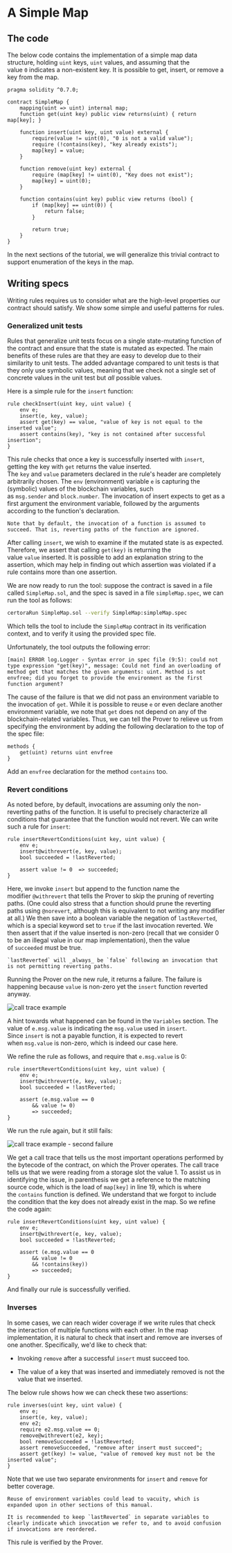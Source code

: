 A Simple Map
============

## The code

The below code contains the implementation of a simple map data structure, holding `uint` keys, `uint` values, and assuming that the value `0` indicates a non-existent key. It is possible to get, insert, or remove a key from the map.

```solidity
pragma solidity ^0.7.0;

contract SimpleMap {
    mapping(uint => uint) internal map;
    function get(uint key) public view returns(uint) { return map[key]; }

    function insert(uint key, uint value) external {
        require(value != uint(0), "0 is not a valid value");
        require (!contains(key), "key already exists");
        map[key] = value;
    }

    function remove(uint key) external {
        require (map[key] != uint(0), "Key does not exist");
        map[key] = uint(0);
    }

    function contains(uint key) public view returns (bool) {
        if (map[key] == uint(0)) {
            return false;
        }

        return true;
    }
}
```

In the next sections of the tutorial, we will generalize this trivial contract to support enumeration of the keys in the map.

## Writing specs

Writing rules requires us to consider what are the high-level properties our contract should satisfy. We show some simple and useful patterns for rules.

### Generalized unit tests

Rules that generalize unit tests focus on a single state-mutating function of the contract and ensure that the state is mutated as expected. The main benefits of these rules are that they are easy to develop due to their similarity to unit tests. The added advantage compared to unit tests is that they only use symbolic values, meaning that we check not a single set of concrete values in the unit test but _all_ possible values.

Here is a simple rule for the `insert` function:

```cvl
rule checkInsert(uint key, uint value) {
    env e;
    insert(e, key, value);
    assert get(key) == value, "value of key is not equal to the inserted value";
    assert contains(key), "key is not contained after successful insertion";
}
```

This rule checks that once a key is successfully inserted with `insert`, getting the key with `get` returns the value inserted. The `key` and `value` parameters declared in the rule's header are completely arbitrarily chosen. The `env` (environment) variable `e` is capturing the (symbolic) values of the blockchain variables, such as `msg.sender` and `block.number`. The invocation of insert expects to get as a first argument the environment variable, followed by the arguments according to the function's declaration.

```{note}
Note that by default, the invocation of a function is assumed to succeed. That is, reverting paths of the function are ignored.
```

After calling `insert`, we wish to examine if the mutated state is as expected. Therefore, we assert that calling `get(key)` is returning the value `value` inserted. It is possible to add an explanation string to the assertion, which may help in finding out which assertion was violated if a rule contains more than one assertion.

We are now ready to run the tool: suppose the contract is saved in a file called `SimpleMap.sol`, and the spec is saved in a file `simpleMap.spec`, we can run the tool as follows:

```bash
certoraRun SimpleMap.sol --verify SimpleMap:simpleMap.spec
```

Which tells the tool to include the `SimpleMap` contract in its verification context, and to verify it using the provided spec file.

Unfortunately, the tool outputs the following error:

```
[main] ERROR log.Logger - Syntax error in spec file (9:5): could not type expression "get(key)", message: Could not find an overloading of method get that matches the given arguments: uint. Method is not envfree; did you forget to provide the environment as the first function argument?
```

The cause of the failure is that we did not pass an environment variable to the invocation of `get`. While it is possible to reuse `e` or even declare another environment variable, we note that `get` does not depend on any of the blockchain-related variables. Thus, we can tell the Prover to relieve us from specifying the environment by adding the following declaration to the top of the spec file:

```cvl
methods {
    get(uint) returns uint envfree
}
```

Add an `envfree` declaration for the method `contains` too.

### Revert conditions

As noted before, by default, invocations are assuming only the non-reverting paths of the function. It is useful to precisely characterize all conditions that guarantee that the function would not revert. We can write such a rule for `insert`:

```cvl
rule insertRevertConditions(uint key, uint value) {
    env e;
    insert@withrevert(e, key, value);
    bool succeeded = !lastReverted;

    assert value != 0  => succeeded;
}
```

Here, we invoke `insert` but append to the function name the modifier `@withrevert` that tells the Prover to skip the pruning of reverting paths. (One could also stress that a function should prune the reverting paths using `@norevert`, although this is equivalent to not writing any modifier at all.) We then save into a boolean variable the negation of `lastReverted`, which is a special keyword set to `true` if the last invocation reverted. We then assert that if the value inserted is non-zero (recall that we consider 0 to be an illegal value in our map implementation), then the value of `succeeded` must be true.

```{note}
`lastReverted` will _always_ be `false` following an invocation that is not permitting reverting paths.
```

Running the Prover on the new rule, it returns a failure. The failure is happening because `value` is non-zero yet the `insert` function reverted anyway.

![call trace example](insert_revert.png)

A hint towards what happened can be found in the `Variables` section. The value of `e.msg.value` is indicating the `msg.value` used in `insert`. Since `insert` is not a payable function, it is expected to revert when `msg.value` is non-zero, which is indeed our case here.

We refine the rule as follows, and require that `e.msg.value` is 0:

```cvl
rule insertRevertConditions(uint key, uint value) {
    env e;
    insert@withrevert(e, key, value);
    bool succeeded = !lastReverted;

    assert (e.msg.value == 0 
        && value != 0)
        => succeeded;
}
```

We run the rule again, but it still fails:

![call trace example - second failure](iter_fail_2.png)

We get a call trace that tells us the most important operations performed by the bytecode of the contract, on which the Prover operates. The call trace tells us that we were reading from a storage slot the value 1. To assist us in identifying the issue, in parenthesis we get a reference to the matching source code, which is the load of `map[key]` in line 19, which is where the `contains` function is defined. We understand that we forgot to include the condition that the key does not already exist in the map. So we refine the code again:

```cvl
rule insertRevertConditions(uint key, uint value) {
    env e;
    insert@withrevert(e, key, value);
    bool succeeded = !lastReverted;

    assert (e.msg.value == 0 
        && value != 0
        && !contains(key))
        => succeeded;
}
```

And finally our rule is successfully verified.

### Inverses

In some cases, we can reach wider coverage if we write rules that check the interaction of multiple functions with each other. In the map implementation, it is natural to check that insert and remove are inverses of one another. Specifically, we'd like to check that:

*   Invoking `remove` after a successful `insert` must succeed too.
    
*   The value of a key that was inserted and immediately removed is not the value that we inserted.
    

The below rule shows how we can check these two assertions:

```cvl
rule inverses(uint key, uint value) {
    env e;
    insert(e, key, value);
    env e2;
    require e2.msg.value == 0;
    remove@withrevert(e2, key);
    bool removeSucceeded = !lastReverted;
    assert removeSucceeded, "remove after insert must succeed";
    assert get(key) != value, "value of removed key must not be the inserted value";
}
```

Note that we use two separate environments for `insert` and `remove` for better coverage.

```{note}
Reuse of environment variables could lead to vacuity, which is expanded upon in other sections of this manual.
```

```{note}
It is recommended to keep `lastReverted` in separate variables to clearly indicate which invocation we refer to, and to avoid confusion if invocations are reordered.
```

This rule is verified by the Prover.
